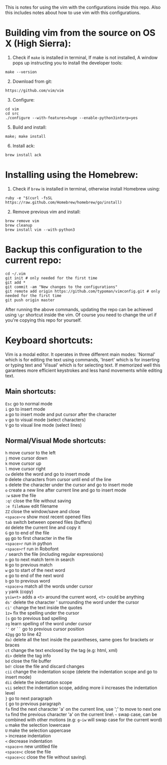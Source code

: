 This is notes for using the vim with the configurations inside this repo. Also this includes notes about how to use vim with this configurations.
# Building vim from the source on OS X (High Sierra):
1. Check if `make` is installed in terminal, If make is not installed, A window pops up instructing you to install the developer tools:
```
make --version
```
2. Download from git:
```
https://github.com/vim/vim
```
3. Configure:
```
cd vim
cd src
./configure --with-features=huge --enable-python3interp=yes
```
5. Build and install:
```
make; make install
```
6. Install ack:
```
brew install ack
```

# Installing using the Homebrew:
1. Check if `brew` is installed in terminal, otherwise install Homebrew using:
```
ruby -e "$(curl -fsSL https://raw.github.com/Homebrew/homebrew/go/install)
```
2. Remove previous vim and install:
```
brew remove vim
brew cleanup
brew install vim --with-python3
```

# Backup this configuration to the current repo:
```
cd ~/.vim
git init # only needed for the first time
git add *
git commit -am "New changes to the configurations"
git remote add origin https://github.com/typoman/vimconfig.git # only needed for the first time
git push origin master
```
After running the above commands, updating the repo can be achieved using `\gr` shortcut inside the vim. Of course you need to change the url if you're copying this repo for yourself.

# Keyboard shortcuts:
Vim is a modal editor. It operates in three different main modes: 'Normal' which is for editing the text using commands, 'Insert' which is for inserting or typing text and 'Visual' which is for selecting text. If memorized well this garantees more efficient keystrokes and less hand movements while editing text.

## Main shortcuts:
`Esc` go to normal mode\
`i`   go to insert mode\
`a`   go to insert mode and put cursor after the character\
`v`   go to visual mode (select characters)\
`V`   go to visual line mode (select lines)

## Normal/Visual Mode shortcuts:
`h`   move cursor to the left\
`j`   move cursor down\
`k`   move cursor up\
`l`   move cursor right\
`cw` delete the word and go to insert mode\
`D` delete characters from cursor until end of the line\
`s` delete the character under the cursor and go to insert mode\
`o` create a new line after current line and go to insert mode\
`:w` save the file\
`:q!` close the file without saving\
`:e fileName` edit filename\
`ZZ` close the window/save and close\
`<space>re` show most recent opened files\
`tab` switch between opened files (buffers)\
`dd`  delete the current line and copy it\
`G` go to end of the file\
`gg`  go to first character in the file\
`<space>r`  run in python\
`<space>rf` run in Robofont\
`/`   search the file (including regular expressions)\
`n`   go to next match term in search\
`N`   go to previous match\
`w`   go to start of the next word\
`e`   go to end of the next word\
`b`   go to previous word\
`<space>a`  match all the words under cursor\
`y`   yank (copy)\
`ysiw<t>` adds a \<t\> around the current word, \<t\> could be anything\
`ds'` delete the character ' surrounding the word under the cursor\
`ci'` change the text inside the quotes\
`1z=` fix the spelling under the cursor\
`[s` go to previous bad spelling\
`zg` learn spelling of the word under cursor\
`''` or ``` `` ``` go to previous cursor position\
`42gg` go to line 42\
`da)` delete all the text inside the parantheses, same goes for brackets or braces\
`ct` change the text enclosed by the tag (e.g: html, xml)\
`di>` delete the tag info\
`bd` close the file buffer\
`bd!` close the file and discard changes\
`cii` change the indentation scope (delete the indentation scope and go to insert mode)\
`dii` delete the indentation scope\
`vii` select the indentation scope, adding more ii increases the indentation level\
`}` go to next paragraph\
`{` go to previous paragraph\
`fa` find the next character 'a' on the current line, use ';' to move to next one\
`ta` find the previous character 'a' on the current line\ 
`~` swap case, can be combined with other motions (e.g: `g~iw` will swap case for the current word)\
`u` make the selection lowercase\
`U` make the selection uppercase\
`>` increase indentation\
`<` decrease indentation\
`<space>n` new untitled file\
`<space>c` close the file\
`<space>cc` close the file without saving\


